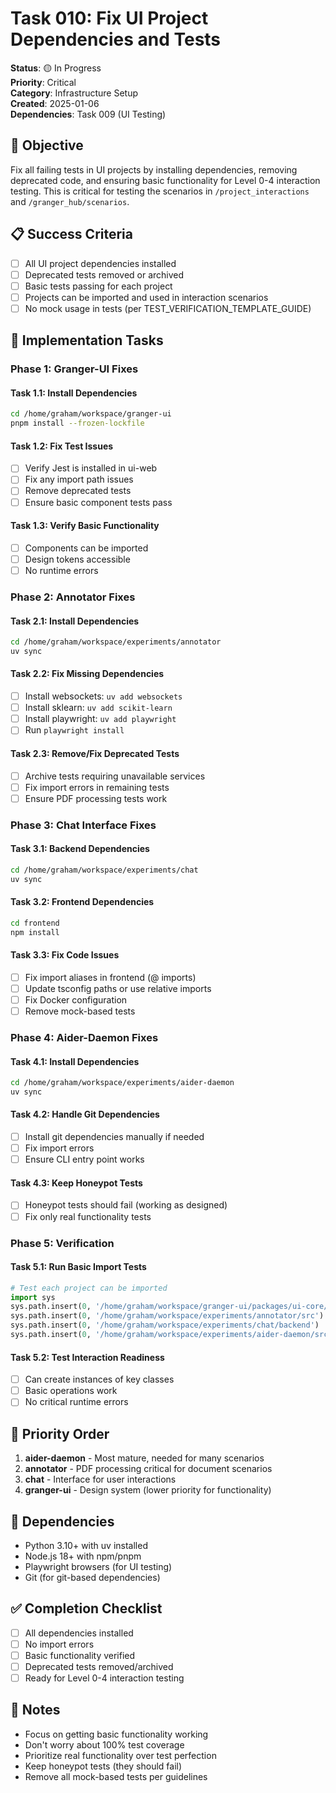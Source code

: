 # Task 010: Fix UI Project Dependencies and Tests

**Status**: 🟡 In Progress  
**Priority**: Critical  
**Category**: Infrastructure Setup  
**Created**: 2025-01-06  
**Dependencies**: Task 009 (UI Testing)  

## 🎯 Objective

Fix all failing tests in UI projects by installing dependencies, removing deprecated code, and ensuring basic functionality for Level 0-4 interaction testing. This is critical for testing the scenarios in `/project_interactions` and `/granger_hub/scenarios`.

## 📋 Success Criteria

- [ ] All UI project dependencies installed
- [ ] Deprecated tests removed or archived
- [ ] Basic tests passing for each project
- [ ] Projects can be imported and used in interaction scenarios
- [ ] No mock usage in tests (per TEST_VERIFICATION_TEMPLATE_GUIDE)

## 🚀 Implementation Tasks

### Phase 1: Granger-UI Fixes

#### Task 1.1: Install Dependencies
```bash
cd /home/graham/workspace/granger-ui
pnpm install --frozen-lockfile
```

#### Task 1.2: Fix Test Issues
- [ ] Verify Jest is installed in ui-web
- [ ] Fix any import path issues
- [ ] Remove deprecated tests
- [ ] Ensure basic component tests pass

#### Task 1.3: Verify Basic Functionality
- [ ] Components can be imported
- [ ] Design tokens accessible
- [ ] No runtime errors

### Phase 2: Annotator Fixes

#### Task 2.1: Install Dependencies
```bash
cd /home/graham/workspace/experiments/annotator
uv sync
```

#### Task 2.2: Fix Missing Dependencies
- [ ] Install websockets: `uv add websockets`
- [ ] Install sklearn: `uv add scikit-learn`
- [ ] Install playwright: `uv add playwright`
- [ ] Run `playwright install`

#### Task 2.3: Remove/Fix Deprecated Tests
- [ ] Archive tests requiring unavailable services
- [ ] Fix import errors in remaining tests
- [ ] Ensure PDF processing tests work

### Phase 3: Chat Interface Fixes

#### Task 3.1: Backend Dependencies
```bash
cd /home/graham/workspace/experiments/chat
uv sync
```

#### Task 3.2: Frontend Dependencies
```bash
cd frontend
npm install
```

#### Task 3.3: Fix Code Issues
- [ ] Fix import aliases in frontend (@ imports)
- [ ] Update tsconfig paths or use relative imports
- [ ] Fix Docker configuration
- [ ] Remove mock-based tests

### Phase 4: Aider-Daemon Fixes

#### Task 4.1: Install Dependencies
```bash
cd /home/graham/workspace/experiments/aider-daemon
uv sync
```

#### Task 4.2: Handle Git Dependencies
- [ ] Install git dependencies manually if needed
- [ ] Fix import errors
- [ ] Ensure CLI entry point works

#### Task 4.3: Keep Honeypot Tests
- [ ] Honeypot tests should fail (working as designed)
- [ ] Fix only real functionality tests

### Phase 5: Verification

#### Task 5.1: Run Basic Import Tests
```python
# Test each project can be imported
import sys
sys.path.insert(0, '/home/graham/workspace/granger-ui/packages/ui-core/src')
sys.path.insert(0, '/home/graham/workspace/experiments/annotator/src')
sys.path.insert(0, '/home/graham/workspace/experiments/chat/backend')
sys.path.insert(0, '/home/graham/workspace/experiments/aider-daemon/src')
```

#### Task 5.2: Test Interaction Readiness
- [ ] Can create instances of key classes
- [ ] Basic operations work
- [ ] No critical runtime errors

## 🎯 Priority Order

1. **aider-daemon** - Most mature, needed for many scenarios
2. **annotator** - PDF processing critical for document scenarios
3. **chat** - Interface for user interactions
4. **granger-ui** - Design system (lower priority for functionality)

## 🔄 Dependencies

- Python 3.10+ with uv installed
- Node.js 18+ with npm/pnpm
- Playwright browsers (for UI testing)
- Git (for git-based dependencies)

## ✅ Completion Checklist

- [ ] All dependencies installed
- [ ] No import errors
- [ ] Basic functionality verified
- [ ] Deprecated tests removed/archived
- [ ] Ready for Level 0-4 interaction testing

## 📝 Notes

- Focus on getting basic functionality working
- Don't worry about 100% test coverage
- Prioritize real functionality over test perfection
- Keep honeypot tests (they should fail)
- Remove all mock-based tests per guidelines